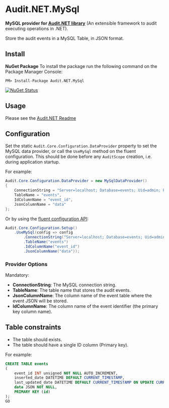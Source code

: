 # Audit.NET.MySql
**MySQL provider for [Audit.NET library](https://github.com/thepirat000/Audit.NET)** (An extensible framework to audit executing operations in .NET).

Store the audit events in a MySQL Table, in JSON format.

## Install

**NuGet Package** 
To install the package run the following command on the Package Manager Console:

```
PM> Install-Package Audit.NET.MySql
```

[![NuGet Status](https://img.shields.io/nuget/v/Audit.NET.MySql.svg?style=flat)](https://www.nuget.org/packages/Audit.NET.MySql/)

## Usage
Please see the [Audit.NET Readme](https://github.com/thepirat000/Audit.NET#usage)

## Configuration
Set the static `Audit.Core.Configuration.DataProvider` property to set the MySQL data provider, or call the `UseMySql` method on the fluent configuration. This should be done before any `AuditScope` creation, i.e. during application startup.

For example:
```c#
Audit.Core.Configuration.DataProvider = new MySqlDataProvider()
{
    ConnectionString = "Server=localhost; Database=events; Uid=admin; Pwd=admin;",
    TableName = "events",
    IdColumnName = "event_id",
    JsonColumnName = "data"
};
```

Or by using the [fluent configuration API](https://github.com/thepirat000/Audit.NET#configuration-fluent-api):
```c#
Audit.Core.Configuration.Setup()
    .UseMySql(config => config
        .ConnectionString("Server=localhost; Database=events; Uid=admin; Pwd=admin;")
        .TableName("events")
        .IdColumnName("event_id")
        .JsonColumnName("data"));
```

### Provider Options

Mandatory:
- **ConnectionString**: The MySQL connection string.
- **TableName**: The table name that stores the audit events.
- **JsonColumnName**: The column name of the event table where the event JSON will be stored.
- **IdColumnName**: The column name of the event identifier (the primary key column name).

## Table constraints

- The table should exists. 
- The table should have a single ID column (Primary key).

For example:
```SQL
CREATE TABLE events
(
	event_id INT unsigned NOT NULL AUTO_INCREMENT, 
	inserted_date DATETIME DEFAULT CURRENT_TIMESTAMP,
	last_updated_date DATETIME DEFAULT CURRENT_TIMESTAMP ON UPDATE CURRENT_TIMESTAMP,
	data JSON NOT NULL,
	PRIMARY KEY (id)
);
GO
```
